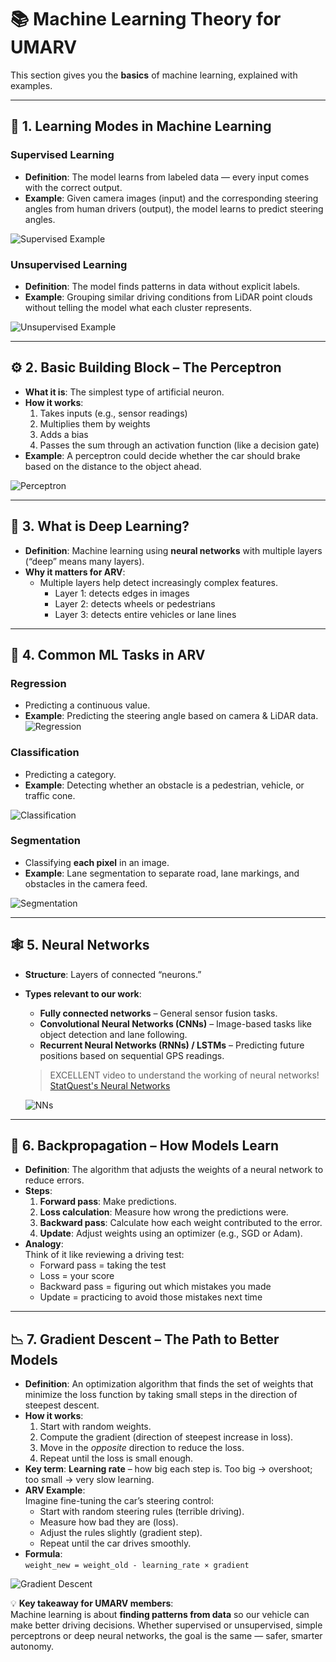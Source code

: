 # 📚 Machine Learning Theory for UMARV

This section gives you the **basics** of machine learning, explained with examples.

---

## 🧭 1. Learning Modes in Machine Learning

### **Supervised Learning**
- **Definition**: The model learns from labeled data — every input comes with the correct output.
- **Example**: Given camera images (input) and the corresponding steering angles from human drivers (output), the model learns to predict steering angles.

![Supervised Example](image.png)

### **Unsupervised Learning**
- **Definition**: The model finds patterns in data without explicit labels.
- **Example**: Grouping similar driving conditions from LiDAR point clouds without telling the model what each cluster represents.

![Unsupervised Example](image-1.png)

---

## ⚙️ 2. Basic Building Block – The Perceptron
- **What it is**: The simplest type of artificial neuron.
- **How it works**:
  1. Takes inputs (e.g., sensor readings)
  2. Multiplies them by weights
  3. Adds a bias
  4. Passes the sum through an activation function (like a decision gate)
- **Example**: A perceptron could decide whether the car should brake based on the distance to the object ahead.

![Perceptron](image-3.png)

---

## 🧠 3. What is Deep Learning?
- **Definition**: Machine learning using **neural networks** with multiple layers (“deep” means many layers).
- **Why it matters for ARV**:
  - Multiple layers help detect increasingly complex features.
    - Layer 1: detects edges in images
    - Layer 2: detects wheels or pedestrians
    - Layer 3: detects entire vehicles or lane lines

---

## 🎯 4. Common ML Tasks in ARV

### **Regression**
- Predicting a continuous value.
- **Example**: Predicting the steering angle based on camera & LiDAR data.
![Regression](image-4.png)

### **Classification**
- Predicting a category.
- **Example**: Detecting whether an obstacle is a pedestrian, vehicle, or traffic cone.

![Classification](image-5.png)

### **Segmentation**
- Classifying **each pixel** in an image.
- **Example**: Lane segmentation to separate road, lane markings, and obstacles in the camera feed.

![Segmentation](image-6.png)

---

## 🕸 5. Neural Networks
- **Structure**: Layers of connected “neurons.”
- **Types relevant to our work**:
  - **Fully connected networks** – General sensor fusion tasks.
  - **Convolutional Neural Networks (CNNs)** – Image-based tasks like object detection and lane following.
  - **Recurrent Neural Networks (RNNs) / LSTMs** – Predicting future positions based on sequential GPS readings.

  > EXCELLENT video to understand the working of neural networks! [StatQuest's Neural Networks](https://www.youtube.com/watch?v=CqOfi41LfDw)

  ![NNs](image-7.png)

---

## 🔄 6. Backpropagation – How Models Learn
- **Definition**: The algorithm that adjusts the weights of a neural network to reduce errors.
- **Steps**:
  1. **Forward pass**: Make predictions.
  2. **Loss calculation**: Measure how wrong the predictions were.
  3. **Backward pass**: Calculate how each weight contributed to the error.
  4. **Update**: Adjust weights using an optimizer (e.g., SGD or Adam).
- **Analogy**:  
  Think of it like reviewing a driving test:
  - Forward pass = taking the test
  - Loss = your score
  - Backward pass = figuring out which mistakes you made
  - Update = practicing to avoid those mistakes next time
---

## 📉 7. Gradient Descent – The Path to Better Models
- **Definition**: An optimization algorithm that finds the set of weights that minimize the loss function by taking small steps in the direction of steepest descent.
- **How it works**:
  1. Start with random weights.
  2. Compute the gradient (direction of steepest increase in loss).
  3. Move in the *opposite* direction to reduce the loss.
  4. Repeat until the loss is small enough.
- **Key term**: **Learning rate** – how big each step is. Too big → overshoot; too small → very slow learning.
- **ARV Example**:  
  Imagine fine-tuning the car’s steering control:  
  - Start with random steering rules (terrible driving).  
  - Measure how bad they are (loss).  
  - Adjust the rules slightly (gradient step).  
  - Repeat until the car drives smoothly.
- **Formula**:  
``weight_new = weight_old - learning_rate × gradient``

![Gradient Descent](image-8.png)

💡 **Key takeaway for UMARV members**:  
Machine learning is about **finding patterns from data** so our vehicle can make better driving decisions. Whether supervised or unsupervised, simple perceptrons or deep neural networks, the goal is the same — safer, smarter autonomy.
